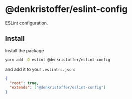 # @denkristoffer/eslint-config

ESLint configuration.

## Install

Install the package

```sh
yarn add -D eslint @denkristoffer/eslint-config
```

and add it to your `.eslintrc.json`:

```json
{
  "root": true,
  "extends": ["@denkristoffer/eslint-config"]
}
```
